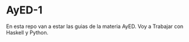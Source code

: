 # AyED-1
En esta repo van a estar las guias de la materia AyED.
Voy a Trabajar con Haskell y Python.
